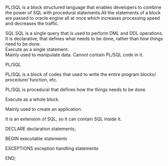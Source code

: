 PL/SQL is a block structured language that enables developers to combine the power of SQL with procedural statements.All the statements of a block are passed to oracle engine all at once which increases processing speed and decreases the traffic. 


SQL	
SQL is a single query that is used to perform DML and DDL operations.	
It is declarative, that defines what needs to be done, rather than how things need to be done.	
Execute as a single statement.	
Mainly used to manipulate data.
Cannot contain PL/SQL code in it.




PL/SQL

PL/SQL is a block of codes that used to write the entire program blocks/ procedure/ function, etc.

PL/SQL is procedural that defines how the things needs to be done.

Execute as a whole block.

Mainly used to create an application.

It is an extension of SQL, so it can contain SQL inside it.


DECLARE
    declaration statements;

BEGIN
    executable statements

EXCEPTIONS
    exception handling statements

END;
